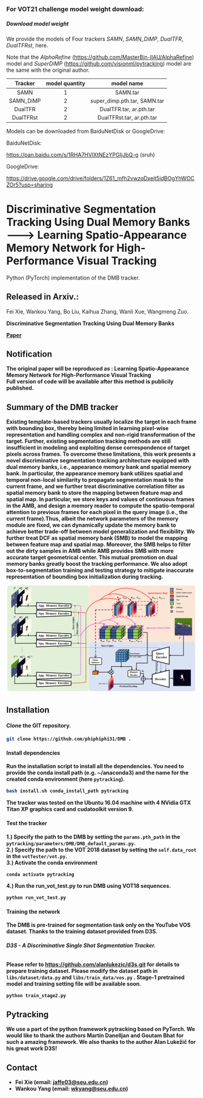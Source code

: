 ### For VOT21 challenge model weight download:
##### Download model weight 
We provide the models of Four trackers *SAMN*, *SAMN_DiMP*, *DualTFR*, *DualTFRst*, here.

Note that the *AlphaRefine* (https://github.com/MasterBin-IIAU/AlphaRefine) model 
and *SuperDiMP* (https://github.com/visionml/pytracking) model are the same
with the original author.

| Tracker        |      model quantity    |  model name    | 
|:--------------:|:----------------:|:----------------:|
| SAMN |   1  | SAMN.tar |
| SAMN_DiMP |   2  | super_dimp.pth.tar,  SAMN.tar |
| DualTFR |  2   | DualTFR.tar,  ar.pth.tar |
| DualTFRst |  2   | DualTFRst.tar,  ar.pth.tar  |

Models can be downloaded from BaiduNetDisk or GoogleDrive:

BaiduNetDisk:

https://pan.baidu.com/s/1RHA7HVlXtNEzYPGIjJbQ-g (sruh) 

GoogleDrive: 

https://drive.google.com/drive/folders/1Z61_mfh2vwzqDxejt5idBOgYhWOCZOr5?usp=sharing

# Discriminative Segmentation Tracking Using Dual Memory Banks ---> Learning Spatio-Appearance Memory Network for High-Performance Visual Tracking


Python (PyTorch) implementation of the DMB tracker.

## Released in Arxiv.:
Fei Xie, Wankou Yang, Bo Liu, Kaihua Zhang, Wanli Xue, Wangmeng Zuo.


<b>Discriminative Segmentation Tracking Using Dual Memory Banks

[Paper](https://arxiv.org/pdf/2009.09669.pdf) </br>

## Notification
The original paper will be reproduced as :
<b>Learning Spatio-Appearance Memory Network for High-Performance Visual Tracking</br>
Full version of code will be available after this method is publicily published. 

## Summary of the DMB tracker 
Existing  template-based  trackers  usually  localize  the  target in each frame with  bounding  box,  thereby  being  limited in learning pixel-wise representation and handling complex and  non-rigid  transformation  of  the  target.  Further,  existing  segmentation  tracking  methods  are  still  insufficient  in modeling and exploiting dense correspondence of target pixels across frames. To overcome these limitations, this work presents a novel discriminative segmentation tracking architecture equipped with dual memory banks, i.e., appearance memory  bank  and  spatial  memory  bank.  In  particular,  the appearance memory bank utilizes spatial and temporal non-local similarity to propagate segmentation mask to the current frame,  and  we  further  treat  discriminative  correlation  filter as spatial memory bank to store the mapping between feature  map  and  spatial  map.  In particular, we store keys and values of continuous frames in the AMB, and design a memory reader to compute the spatio-temporal attention to previous frames for each pixel in the query image (i.e., the current frame).Thus,  albeit  the  network  parameters  of  the  memory  module are fixed, we can dynamically update the memory bank to achieve better trade-off between model generalization and flexibility. We further treat DCF as spatial memory bank (SMB) to model the mapping between feature map and spatial map. Moreover, the SMB helps to filter out the dirty samples in AMB while AMB provides SMB with more accurate  target  geometrical  center.  This  mutual  promotion on  dual  memory  banks  greatly  boost  the  tracking  performance. We also adopt box-to-segmentation training and testing strategy to mitigate inaccurate representation of bounding box initialization during tracking.

![pipeline](./pipeline.png)

## Installation

#### Clone the GIT repository.  
```bash
git clone https://github.com/phiphiphi31/DMB .
```

#### Install dependencies
Run the installation script to install all the dependencies. You need to provide the conda install path (e.g. ~/anaconda3) and the name for the created conda environment (here ```pytracking```).  
```bash
bash install.sh conda_install_path pytracking
```

The tracker was tested on the Ubuntu 16.04 machine with 4 NVidia GTX Titan XP graphics card and cudatoolkit version 9.

#### Test the tracker
1.) Specify the path to the DMB by setting the `params.pth_path` in the `pytracking/parameters/DMB/DMB_default_params.py`. <br/>
2.) Specify the path to the VOT 2018 dataset by setting the `self.data_root` in the `votTester/vot.py`. <br/>
3.) Activate the conda environment
```bash
conda activate pytracking
```
4.) Run the run_vot_test.py to run DMB using VOT18 sequences.  
```bash
python run_vot_test.py
```

#### Training the network
The DMB is pre-trained for segmentation task only on the YouTube VOS dataset. Thanks to the training dataset provided from D3S.

######  <b>D3S - A Discriminative Single Shot Segmentation Tracker.</b>

Please refer to https://github.com/alanlukezic/d3s.git for details to prepare training dataset.
Please modify the dataset path in `libs/dataset/data.py` and `libs/train_data/vos.py`
. Stage-1 pretrained model and training setting file will be available soon. 
```bash
python train_stage2.py
```

## Pytracking
We use a part of the python framework pytracking based on **PyTorch**. We would like to thank the authors Martin Danelljan and Goutam Bhat for  such a amazing framework. We also thanks to the author Alan Lukežič for his great work D3S!

## Contact
* Fei Xie (email: jaffe03@seu.edu.cn)
* Wankou Yang (email: wkyang@seu.edu.cn)

